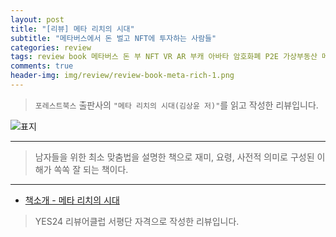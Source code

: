 ```yaml
---  
layout: post  
title: "[리뷰] 메타 리치의 시대"  
subtitle: "메타버스에서 돈 벌고 NFT에 투자하는 사람들"  
categories: review  
tags: review book 메타버스 돈 부 NFT VR AR 부캐 아바타 암호화폐 P2E 가상부동산 메타리치   
comments: true  
header-img: img/review/review-book-meta-rich-1.png
---  
```

  
> `포레스트북스` 출판사의 `"메타 리치의 시대(김상윤 저)"`를 읽고 작성한 리뷰입니다.  

![표지](https://theorydb.github.io/assets/img/review/review-book-meta-rich-1.png)  

---

> 남자들을 위한 최소 맞춤법을 설명한 책으로 재미, 요령, 사전적 의미로 구성된 이해가 쏙쏙 잘 되는 책이다.


---

* [책소개 - 메타 리치의 시대](http://www.yes24.com/Product/Goods/107639726)

> YES24 리뷰어클럽 서평단 자격으로 작성한 리뷰입니다.
